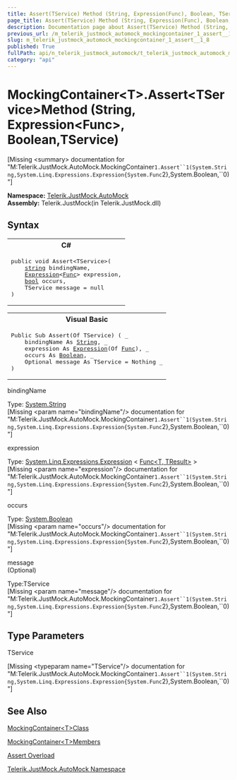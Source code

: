 ```yaml
---
title: Assert(TService) Method (String, Expression(Func), Boolean, TService)
page_title: Assert(TService) Method (String, Expression(Func), Boolean, TService) | JustMock Documentation
description: Documentation page about Assert(TService) Method (String, Expression(Func), Boolean, TService).
previous_url: /m_telerik_justmock_automock_mockingcontainer_1_assert__1_8.html
slug: m_telerik_justmock_automock_mockingcontainer_1_assert__1_8
published: True
fullPath: api/n_telerik_justmock_automock/t_telerik_justmock_automock_mockingcontainer_1/methods_t_telerik_justmock_automock_mockingcontainer_1/overload_telerik_justmock_automock_mockingcontainer_1_assert/m_telerik_justmock_automock_mockingcontainer_1_assert__1_8
category: "api"
---
```


# MockingContainer&lt;T&gt;.Assert&lt;TService&gt;Method (String, Expression&lt;Func&gt;, Boolean,TService)




[Missing &lt;summary&gt; documentation for "M:Telerik.JustMock.AutoMock.MockingContainer`1.Assert``1(System.String,System.Linq.Expressions.Expression{System.Func`2},System.Boolean,``0)"]



 **Namespace:**  [Telerik.JustMock.AutoMock](n_telerik_justmock_automock) <br> **Assembly:** Telerik.JustMock(in Telerik.JustMock.dll)
## Syntax


<div id="syntaxCodeBlocks" class="code"><span codeLanguage="CSharp"><table><tr><th>C#</th></tr><tr><td><pre xml:space="preserve"><span class="keyword">public</span> <span class="keyword">void</span> <span class="identifier">Assert</span>&lt;TService&gt;(
	<a href="https://msdn2.microsoft.com/en-us/library/s1wwdcbf" target="_blank">string</a> <span class="parameter">bindingName</span>,
	<a href="https://msdn2.microsoft.com/en-us/library/bb335710" target="_blank">Expression</a>&lt;<a href="https://msdn2.microsoft.com/en-us/library/bb549151" target="_blank">Func</a>&gt; <span class="parameter">expression</span>,
	<a href="https://msdn2.microsoft.com/en-us/library/a28wyd50" target="_blank">bool</a> <span class="parameter">occurs</span>,
	TService <span class="parameter">message</span> = <span class="keyword">null</span>
)
</pre></td></tr></table></span><span codeLanguage="VisualBasicDeclaration"><table><tr><th>Visual Basic</th></tr><tr><td><pre xml:space="preserve"><span class="keyword">Public</span> <span class="keyword">Sub</span> <span class="identifier">Assert</span>(<span class="keyword">Of</span> TService) ( _
	<span class="parameter">bindingName</span> <span class="keyword">As</span> <a href="https://msdn2.microsoft.com/en-us/library/s1wwdcbf" target="_blank">String</a>, _
	<span class="parameter">expression</span> <span class="keyword">As</span> <a href="https://msdn2.microsoft.com/en-us/library/bb335710" target="_blank">Expression</a>(<span class="keyword">Of</span> <a href="https://msdn2.microsoft.com/en-us/library/bb549151" target="_blank">Func</a>), _
	<span class="parameter">occurs</span> <span class="keyword">As</span> <a href="https://msdn2.microsoft.com/en-us/library/a28wyd50" target="_blank">Boolean</a>, _
	Optional <span class="parameter">message</span> <span class="keyword">As</span> TService = <span class="keyword">Nothing</span> _
)</pre></td></tr></table></span></div>



bindingName<br>


Type: [System.String](s1wwdcbf) <br>
[Missing &lt;param name="bindingName"/&gt; documentation for "M:Telerik.JustMock.AutoMock.MockingContainer`1.Assert``1(System.String,System.Linq.Expressions.Expression{System.Func`2},System.Boolean,``0)"]




expression<br>


Type: [System.Linq.Expressions.Expression](bb335710) &lt; [Func&lt;T, TResult&gt;](bb549151) &gt;<br>
[Missing &lt;param name="expression"/&gt; documentation for "M:Telerik.JustMock.AutoMock.MockingContainer`1.Assert``1(System.String,System.Linq.Expressions.Expression{System.Func`2},System.Boolean,``0)"]




occurs<br>


Type: [System.Boolean](a28wyd50) <br>
[Missing &lt;param name="occurs"/&gt; documentation for "M:Telerik.JustMock.AutoMock.MockingContainer`1.Assert``1(System.String,System.Linq.Expressions.Expression{System.Func`2},System.Boolean,``0)"]




message<br>
(Optional)

Type:TService<br>
[Missing &lt;param name="message"/&gt; documentation for "M:Telerik.JustMock.AutoMock.MockingContainer`1.Assert``1(System.String,System.Linq.Expressions.Expression{System.Func`2},System.Boolean,``0)"]




## Type Parameters




TService<br>



[Missing &lt;typeparam name="TService"/&gt; documentation for "M:Telerik.JustMock.AutoMock.MockingContainer`1.Assert``1(System.String,System.Linq.Expressions.Expression{System.Func`2},System.Boolean,``0)"]





## See Also



 [MockingContainer&lt;T&gt;Class](t_telerik_justmock_automock_mockingcontainer_1) 

 [MockingContainer&lt;T&gt;Members](allmembers_t_telerik_justmock_automock_mockingcontainer_1) 

 [Assert Overload](overload_telerik_justmock_automock_mockingcontainer_1_assert) 

 [Telerik.JustMock.AutoMock Namespace](n_telerik_justmock_automock) 



